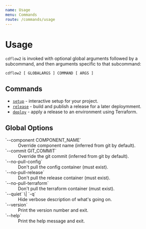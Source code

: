 ```yaml
---
name: Usage
menu: Commands
route: /commands/usage
---
```


# Usage

`cdflow2` is invoked with optional global arguments followed by a subcommand,
and then arguments specific to that subcommand:

```
cdflow2 [ GLOBALARGS ] COMMAND [ ARGS ]
```

## Commands

* [`setup`](setup) - interactive setup for your project.
* [`release`](release) - build and publish a release for a later deploymment.
* [`deploy`](deploy) - apply a release to an environment using Terraform.

## Global Options

<dl>
  <dt>`--component COMPONENT_NAME`</dt>
  <dd>Override component name (inferred from git by default).</dd>
  <dt>`--commit GIT_COMMIT`</dt>
  <dd>Override the git commit (inferred from git by default).</dd>
  <dt>`--no-pull-config`</dt>
  <dd>Don't pull the config container (must exist).</dd>
  <dt>`--no-pull-release`</dt>
  <dd>Don't pull the release container (must exist).</dd>
  <dt>`--no-pull-terraform`</dt>
  <dd>Don't pull the terraform container (must exist).</dd>
  <dt>`--quiet` \| `-q`</dt>
  <dd>Hide verbose description of what's going on.</dd>
  <dt>`--version`</dt>
  <dd>Print the version number and exit.</dd>
  <dt>`--help`</dt>
  <dd>Print the help message and exit.</dd>
</dl>

